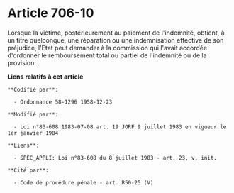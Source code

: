 # Article 706-10

Lorsque la victime, postérieurement au paiement de l'indemnité, obtient, à un titre quelconque, une réparation ou une
indemnisation effective de son préjudice, l'Etat peut demander à la commission qui l'avait accordée d'ordonner le
remboursement total ou partiel de l'indemnité ou de la provision.

**Liens relatifs à cet article**

	**Codifié par**:

	  - Ordonnance 58-1296 1958-12-23

	**Modifié par**:

	  - Loi n°83-608 1983-07-08 art. 19 JORF 9 juillet 1983 en vigueur le 1er janvier 1984

	**Liens**:

	  - SPEC_APPLI: Loi n°83-608 du 8 juillet 1983 - art. 23, v. init.

	**Cité par**:

	  - Code de procédure pénale - art. R50-25 (V)
